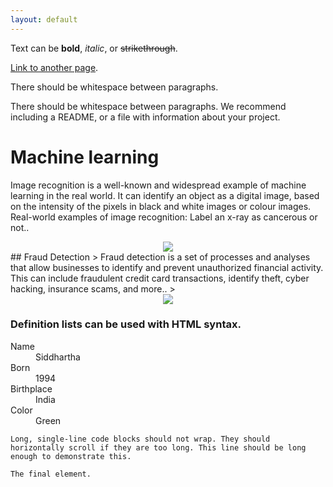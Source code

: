 ```yaml
---
layout: default
---
```


Text can be **bold**, _italic_, or ~~strikethrough~~.

[Link to another page](./another-page.html).

There should be whitespace between paragraphs.

There should be whitespace between paragraphs. We recommend including a README, or a file with information about your project.

# Machine learning

Image recognition is a well-known and widespread example of machine learning in the real world. It can identify an object as a digital image, based on the intensity of the pixels in black and white images or colour images. Real-world examples of image recognition: Label an x-ray as cancerous or not..
<center><img src="images/fraud_detection.jpg"/></center>
## Fraud Detection
> Fraud detection is a set of processes and analyses that allow businesses to identify and prevent unauthorized financial activity. This can include fraudulent credit card transactions, identify theft, cyber hacking, insurance scams, and more..
>

<center><img src="images/fraud_detection.jpg"/></center>

### Definition lists can be used with HTML syntax.

<dl>
<dt>Name</dt>
<dd>Siddhartha</dd>
<dt>Born</dt>
<dd>1994</dd>
<dt>Birthplace</dt>
<dd>India</dd>
<dt>Color</dt>
<dd>Green</dd>
</dl>

```
Long, single-line code blocks should not wrap. They should horizontally scroll if they are too long. This line should be long enough to demonstrate this.
```

```
The final element.
```
